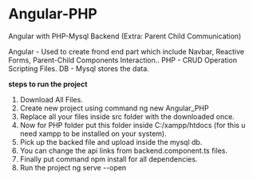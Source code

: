 # Angular-PHP
Angular with PHP-Mysql Backend (Extra: Parent Child Communication)

Angular - Used to create frond end part which include Navbar, Reactive Forms, Parent-Child Components Interaction..
PHP - CRUD Operation Scripting Files.
DB - Mysql stores the data.

<b>steps to run the project</b>

1. Download All Files.
2. Create new project using command ng new Angular_PHP
3. Replace all your files inside src folder with the downloaded once.
4. Now for PHP folder put this folder inside C:/xampp/htdocs (for this u need xampp to be installed on your system).
5. Pick up the backed file and upload inside the mysql db.
6. You can change the api links from backend.component.ts files.
7. Finally put command npm install for all dependencies.
8. Run the project ng serve --open
